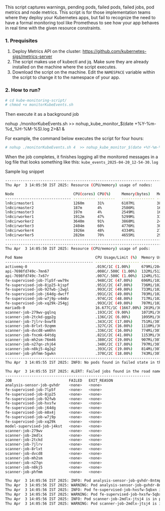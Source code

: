 This script captures warnings, pending pods, failed pods, failed jobs, pod metrics and node metrics. This script is for those implementation teams where they deploy your Kubernetes apps, but fail to recognize the need to have a formal monitoring tool like Prometheus to see how your app behaves in real time with the given resource constraints.

### **1. Prequisites**
1. Deploy Metrics API on the cluster: https://github.com/kubernetes-sigs/metrics-server
2. The script makes use of kubectl and jq. Make sure they are already installed on the machine where the script executes.
3. Download the script on the machine. Edit the `NAMESPACE` variable within the script to change it to the namespace of your app.

### **2. How to run?**

```bash
# cd kube-monitoring-script/
# chmod +x monitorKubeEvents.sh
```
Then execute it as a background job

nohup ./monitorKubeEvents.sh <duration in hours>  >> nohup_kube_monitor_$(date +%Y-%m-%d_%H-%M-%S).log 2>&1 &

For example, the command below executes the script for four hours:
```bash
# nohup ./monitorKubeEvents.sh 4  >> nohup_kube_monitor_$(date +%Y-%m-%d_%H-%M-%S).log 2>&1 &
```

When the job completes, it finishes logging all the monitored messages in a log file that looks something like this: `kube_events_2025-04-20_12-54-30.log`

Sample log snippet

```bash
--------------------------------------------------------------------------------------------
Thu Apr  3 14:05:50 IST 2025: Resource (CPU/memory) usage of nodes:

Node                           CPU(cores) CPU(%)     Memory(bytes)   Memory(%)  Notice              
------------------------------ ---------- --------   --------------- ---------- --------------------
ln8cirmaster1                  1260m      31%        6107Mi          38%        None                
ln8cirmaster2                  187m       4%         2586Mi          16%        None                
ln8cirmaster3                  197m       4%         2549Mi          16%        None                
ln8cirworker1                  1912m      47%        5299Mi          33%        None                
ln8cirworker2                  3640m      91%        3868Mi          24%        ALERT: High CPU     
ln8cirworker3                  2404m      60%        4776Mi          30%        None                
ln8cirworker4                  1926m      48%        4334Mi          27%        None                
ln8cirworker5                  2826m      70%        4655Mi          29%        None                
--------------------------------------------------------------------------------------------
--------------------------------------------------------------------------------------------
Thu Apr  3 14:05:50 IST 2025: Resource (CPU/memory) usage of pods:

Pod Name                                 CPU Usage/Limit (%)  Memory Usage/Limit (%)    Notice              
---------------------------------------- -------------------- ------------------------- --------------------
activemq-0                               .019C/1C (1.00%)     679Mi/2048Mi (33.00%)     None                
api-7698fd749c-7mn67                     .008C/.500C (1.00%)  132Mi/512Mi (25.00%)      None                
api-7698fd749c-7x67r                     .007C/.500C (1.00%)  124Mi/512Mi (24.00%)      None                
fe-supervised-job-7lp5f-ww79x            .948C/2C (47.00%)    696Mi/10240Mi (6.00%)     None                
fe-supervised-job-8jp25-kjspf            .951C/2C (47.00%)    736Mi/10240Mi (7.00%)     None                
fe-supervised-job-92fwb-j2wgl            .993C/2C (49.00%)    733Mi/10240Mi (7.00%)     None                
fe-supervised-job-j64dg-dwcff            .991C/2C (49.00%)    703Mi/10240Mi (6.00%)     None                
fe-supervised-job-w7j9p-v4m8v            .974C/2C (48.00%)    717Mi/10240Mi (7.00%)     None                
fe-supervised-job-xq29k-254gj            .993C/2C (49.00%)    707Mi/10240Mi (6.00%)     None                
mariadb-0                                16.677C/1C (1667.00%) 201Mi/3072Mi (6.00%)      ALERT: High CPU                
scanner-job-279wv-gqlnq                  .193C/2C (9.00%)     1071Mi/3072Mi (34.00%)    None                
scanner-job-2tckd-ggp2g                  .136C/2C (6.00%)     1095Mi/3072Mi (35.00%)    None                
scanner-job-7jlrv-bvwf8                  .343C/2C (17.00%)    751Mi/3072Mi (24.00%)     None                
scanner-job-8rlxt-9zqmm                  .327C/2C (16.00%)    1110Mi/3072Mi (36.00%)    None                
scanner-job-dvcd8-wm6hn                  .336C/2C (16.00%)    774Mi/3072Mi (25.00%)     None                
scanner-job-fncmk-64tdg                  .821C/2C (41.00%)    1153Mi/3072Mi (37.00%)    None                
scanner-job-mh2sm-76m46                  .380C/2C (19.00%)    907Mi/3072Mi (29.00%)     None                
scanner-job-n27qn-zhj64                  .340C/2C (17.00%)    797Mi/3072Mi (25.00%)     None                
scanner-job-n8kj5-4g2q2                  .393C/2C (19.00%)    814Mi/3072Mi (26.00%)     None                
scanner-job-phfmm-5gwkn                  .370C/2C (18.00%)    743Mi/3072Mi (24.00%)     None                
--------------------------------------------------------------------------------------------
Thu Apr  3 14:05:55 IST 2025: INFO: No pods found in failed state in the road namespace.

Thu Apr  3 14:05:55 IST 2025: ALERT: Failed jobs found in the road namespace.
------------------------------------------------------------------
JOB                          FAILED   EXIT_REASON
analysis-sensor-job-gvhdr    <none>   <none>
fe-supervised-job-7lp5f      <none>   <none>
fe-supervised-job-8jp25      <none>   <none>
fe-supervised-job-92fwb      <none>   <none>
fe-supervised-job-hxsfw      <none>   <none>
fe-supervised-job-j64dg      <none>   <none>
fe-supervised-job-m8x4j      <none>   <none>
fe-supervised-job-w7j9p      <none>   <none>
fe-supervised-job-xq29k      <none>   <none>
model-supervised-job-j4kst   <none>   <none>
scanner-job-279wv            <none>   <none>
scanner-job-2mdlx            <none>   <none>
scanner-job-2tckd            <none>   <none>
scanner-job-7jlrv            <none>   <none>
scanner-job-8rlxt            <none>   <none>
scanner-job-dvcd8            <none>   <none>
scanner-job-mh2sm            <none>   <none>
scanner-job-n27qn            <none>   <none>
scanner-job-n8kj5            <none>   <none>
scanner-job-phfmm            <none>   <none>

Thu Apr  3 14:05:56 IST 2025: INFO: Pod analysis-sensor-job-gvhdr-8ntmp is in pending state for 1 second(s).
Thu Apr  3 14:05:56 IST 2025: WARNING: Pod analysis-sensor-job-gvhdr-8ntmp is in pending state for 1 seconds.
Thu Apr  3 14:05:56 IST 2025: INFO: Pod fe-supervised-job-hxsfw-5qbxn is in pending state for 2 second(s).
Thu Apr  3 14:05:56 IST 2025: WARNING: Pod fe-supervised-job-hxsfw-5qbxn is in pending state for 2 seconds.
Thu Apr  3 14:05:56 IST 2025: INFO: Pod scanner-job-2mdlx-jtsj4 is in pending state for 1 second(s).
Thu Apr  3 14:05:56 IST 2025: WARNING: Pod scanner-job-2mdlx-jtsj4 is in pending state for 1 seconds.
```
